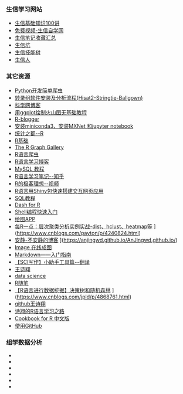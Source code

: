 ### 生信学习网站
* [生信基础知识100讲](https://mp.weixin.qq.com/s?__biz=MzAxMDkxODM1Ng==&mid=2247485662&idx=1&sn=e1b55e5bea539daed3e003b4f0d7e971&chksm=9b484865ac3fc1738e34591c248dd11abc6c934726d29ddc119dc2de56ed203d2a8229d392f1&mpshare=1&scene=23&srcid=0901w3a4PoJTmDJcYs4sxivh&sharer_sharetime=1567336344692&sharer_shareid=25ca153f74e64c7a2271bbe70a6875ec#rd)
* [免费视频-生信自学网](https://www.biowolf.cn/Video/)
* [生信笔记收藏汇总](https://www.jianshu.com/p/2f05c8029cb2#)
* [生信坑](https://www.bioinfo.info/?/home/#all)
* [生信技能树](https://vip.biotrainee.com/t/learning)
* [生信人](https://shengxin.ren/)
### 其它资源
* [Python开发简单爬虫](https://www.imooc.com/learn/563)
* [转录组软件安装及分析流程(Hisat2-Stringtie-Ballgown)](https://blog.csdn.net/song_1104/article/details/78144051?fps=1&locationNum=3)
* [科学网博客](http://blog.sciencenet.cn/)
* [用ggplot绘制火山图无基础教程](http://cnkingbio.com/MarketDynamics/TechnologySeminar/56.html)
* [R-blogger](https://www.r-bloggers.com/computing-and-visualizing-pca-in-r/)
* [安装miniconda3、安装MXNet 和jupyter notebook](https://blog.csdn.net/fengzhongluoleidehua/article/details/82774653)
* [统计之都--R](https://cosx.org/)
* [R基础](https://www.w3cschool.cn/r/r_functions.html)
* [The R Graph Gallery](https://www.r-graph-gallery.com/)
* [R语言爬虫](https://www.ituring.com.cn/article/465317)
* [R语言学习博客](https://www.cnblogs.com/xihehe/default.html?page=2)
* [MySQL 教程](https://www.runoob.com/mysql/mysql-tutorial.html)
* [R语言学习笔记--知乎](https://zhuanlan.zhihu.com/p/28131878?utm_source=qq&utm_medium=social&utm_oi=715319055208157184)
* [R的极客理想--视频](http://fens.me/)
* [R语言用Shiny包快速搭建交互网页应用](https://www.jianshu.com/p/3178c42bb1a1)
* [SQL教程](https://www.liaoxuefeng.com/wiki/1177760294764384)
* [Dash for R](https://dashr.plot.ly/utm_source=rbloggers&utm_medium=banner&utm_campaign=DashR)
* [Shell编程快速入门](https://www.runoob.com/w3cnote/shell-quick-start.html)
* [绘图APP](http://qplot.cn/indexapp/)
* [每R一点：层次聚类分析实例实战-dist、hclust、heatmap等](https://www.cnblogs.com/payton/p/4240824.html)
](https://www.cnblogs.com/payton/p/4240824.html)
* [安静-不安静的博客](https://anjingwd.github.io/)
](https://anjingwd.github.io/AnJingwd.github.io/)
* [Image 在线成图](http://www.ehbio.com/ImageGP/)
* [Markdown——入门指南](https://www.jianshu.com/p/1e402922ee32/)
* [【SCI写作】小助手工具篇--翻译](https://mp.weixin.qq.com/s?__biz=MzIwNTEwMTUyOQ==&mid=2649695254&idx=1&sn=5fa5646ee448c89911abeb2245c20082&chksm=8f2d84a0b85a0db69523727a9e6c5809755e40ff4066787a4b041076f4be376523323aa3f17d&mpshare=1&scene=23&srcid=1027AHq92pxpmlTbjgQrdGFh&sharer_sharetime=1572181523986&sharer_shareid=25ca153f74e64c7a2271bbe70a6875ec#rd)
* [王诗翔](https://www.jianshu.com/nb/22007361)
* [data science](https://moiedotblog.wordpress.com/category/data-science/)
* [R随笔](https://www.cnblogs.com/GMGHZ971322/p/?page=5)
* [【R语言进行数据挖掘】决策树和随机森林](https://www.cnblogs.com/jpld/p/4868761.html)
](https://www.cnblogs.com/jpld/p/4868761.html)
* [github王诗翔](https://github.com/ShixiangWang/masterR/tree/master/reference)
* [诗翔的R语言学习之路](https://www.jianshu.com/c/f675dfc884de)
* [Cookbook for R 中文版](https://openbiox.github.io/Cookbook-for-R-Chinese/ggplot2.html)
* [使用GitHub](https://www.liaoxuefeng.com/wiki/896043488029600/900937935629664)
### 组学数据分析
* []()
* []()
* []()
* []()
* []()
* []()
